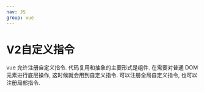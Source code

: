 ```yaml
---
nav: JS
group: vue
---
```

# V2自定义指令

vue 允许注册自定义指令. 代码复用和抽象的主要形式是组件. 在需要对普通 DOM 元素进行底层操作, 这时候就会用到自定义指令. 可以注册全局自定义指令, 也可以注册局部指令.
